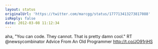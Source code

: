 ```yaml
---
layout: status
originalUrl: 'https://twitter.com/marcgg/status/177713413273817088'
isReply: false
date: 2012-03-08 11:12:34
---
```


aha, "You can code. They cannot. That is pretty damn cool." RT @newsycombinator Advice From An Old Programmer http://t.co/JO91rjHS
